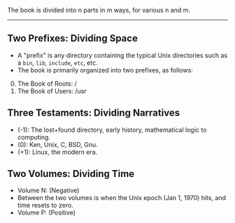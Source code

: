 The book is divided into n parts in m ways, for various n and m.

---

## Two Prefixes: Dividing Space
- A "prefix" is any directory containing the typical Unix directories such as a `bin`, `lib`, `include`, `etc`, etc.
- The book is primarily organized into two prefixes, as follows:
0. The Book of Roots: /
1. The Book of Users: /usr

## Three Testaments: Dividing Narratives
- (-1): The lost+found directory, early history, mathematical logic to computing.
- (0): Ken, Unix, C, BSD, Gnu.
- (+1): Linux, the modern era.

## Two Volumes: Dividing Time
- Volume N: (Negative)
- Between the two volumes is when the Unix epoch (Jan 1, 1970) hits, and time resets to zero.
- Volume P: (Positive)